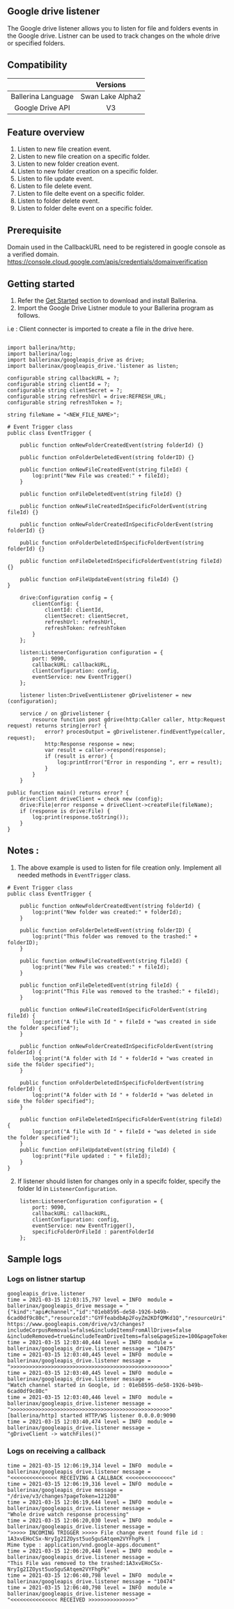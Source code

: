 ## Google drive listener

The Google drive listener allows you to listen for file and folders events in the Google drive.
Listner can be used to track changes on the whole drive or specified folders.

## Compatibility

|                             |            Versions             |
|:---------------------------:|:-------------------------------:|
| Ballerina Language          |     Swan Lake Alpha2            |
| Google Drive API            |             V3                  |

## Feature overview
1. Listen to new file creation event.
2. Listen to new file creation on a specific folder.
3. Listen to new folder creation event.
4. Listen to new folder creation on a specific folder.
5. Listen to file update event.
6. Listen to file delete event.
7. Listen to file delte event on a specific folder.
8. Listen to folder delete event.
9. Listen to folder delte event on a specific folder.

## Prerequisite
Domain used in the CallbackURL need to be registered in google console as a verified domain.
https://console.cloud.google.com/apis/credentials/domainverification

## Getting started
1. Refer the [Get Started](https://ballerina.io/v1-1/learn/) section to download and install Ballerina.
2. Import the Google Drive Listner module to your Ballerina program as follows.

i.e : Client connecter is imported to create a file in the drive here.

```ballerina
	
import ballerina/http;
import ballerina/log;
import ballerinax/googleapis_drive as drive;
import ballerinax/googleapis_drive.'listener as listen;

configurable string callbackURL = ?;
configurable string clientId = ?;
configurable string clientSecret = ?;
configurable string refreshUrl = drive:REFRESH_URL;
configurable string refreshToken = ?;

string fileName = "<NEW_FILE_NAME>";

# Event Trigger class  
public class EventTrigger {
    
    public function onNewFolderCreatedEvent(string folderId) {}

    public function onFolderDeletedEvent(string folderID) {}

    public function onNewFileCreatedEvent(string fileId) {
        log:print("New File was created:" + fileId);
    }

    public function onFileDeletedEvent(string fileId) {}

    public function onNewFileCreatedInSpecificFolderEvent(string fileId) {}

    public function onNewFolderCreatedInSpecificFolderEvent(string folderId) {}

    public function onFolderDeletedInSpecificFolderEvent(string folderId) {}

    public function onFileDeletedInSpecificFolderEvent(string fileId) {}

    public function onFileUpdateEvent(string fileId) {}
}

    drive:Configuration config = {
        clientConfig: {
            clientId: clientId,
            clientSecret: clientSecret,
            refreshUrl: refreshUrl,
            refreshToken: refreshToken
        }
    };

    listen:ListenerConfiguration configuration = {
        port: 9090,
        callbackURL: callbackURL,
        clientConfiguration: config,
        eventService: new EventTrigger()
    };

    listener listen:DriveEventListener gDrivelistener = new (configuration);

    service / on gDrivelistener {
        resource function post gdrive(http:Caller caller, http:Request request) returns string|error? {
            error? procesOutput = gDrivelistener.findEventType(caller, request);
            http:Response response = new;
            var result = caller->respond(response);
            if (result is error) {
                log:printError("Error in responding ", err = result);
            }
        }
    }

public function main() returns error? {
    drive:Client driveClient = check new (config);
    drive:File|error response = driveClient->createFile(fileName);
    if (response is drive:File) {
        log:print(response.toString());
    }
}

```
## Notes : 

1. The above example is used to listen for file creation only. Implement all needed methods in `EventTrigger` class.

```
# Event Trigger class  
public class EventTrigger {
    
    public function onNewFolderCreatedEvent(string folderId) {
        log:print("New folder was created:" + folderId);
    }

    public function onFolderDeletedEvent(string folderID) {
        log:print("This folder was removed to the trashed:" + folderID);
    }

    public function onNewFileCreatedEvent(string fileId) {
        log:print("New File was created:" + fileId);
    }

    public function onFileDeletedEvent(string fileId) {
        log:print("This File was removed to the trashed:" + fileId);
    }

    public function onNewFileCreatedInSpecificFolderEvent(string fileId) {
        log:print("A file with Id " + fileId + "was created in side the folder specified");
    }

    public function onNewFolderCreatedInSpecificFolderEvent(string folderId) {
        log:print("A folder with Id " + folderId + "was created in side the folder specified");
    }

    public function onFolderDeletedInSpecificFolderEvent(string folderId) {
        log:print("A folder with Id " + folderId + "was deleted in side the folder specified");
    }

    public function onFileDeletedInSpecificFolderEvent(string fileId) {
        log:print("A file with Id " + fileId + "was deleted in side the folder specified");
    }
    public function onFileUpdateEvent(string fileId) {
        log:print("File updated : " + fileId);
    }
}
```

2. If listener should listen for changes only in a specifc folder, specify the folder Id in `ListenerConfiguration`.

```
    listen:ListenerConfiguration configuration = {
        port: 9090,
        callbackURL: callbackURL,
        clientConfiguration: config,
        eventService: new EventTrigger(),
        specificFolderOrFileId : parentFolderId
    };
```

## Sample logs

### Logs on listner startup

```
googleapis_drive.listener
time = 2021-03-15 12:03:15,797 level = INFO  module = ballerinax/googleapis_drive message = "{"kind":"api#channel","id":"01eb8595-de58-1926-b49b-6cad0df9c80c","resourceId":"GYFfeabdbAp2FoyZm2KDfQMKd1Q","resourceUri":
https://www.googleapis.com/drive/v3/changes?includeCorpusRemovals=false&includeItemsFromAllDrives=false
&includeRemoved=true&includeTeamDriveItems=false&pageSize=100&pageToken=121208&restrictToMyDrive=false&spaces=drive&supportsAllDrives=true&supportsTeamDrives=false&alt=json","expiration":"1615793595000"}" 
time = 2021-03-15 12:03:40,444 level = INFO  module = ballerinax/googleapis_drive.listener message = "10475" 
time = 2021-03-15 12:03:40,445 level = INFO  module = ballerinax/googleapis_drive.listener message = ">>>>>>>>>>>>>>>>>>>>>>>>>>>>>>>>>>>>>>>>>>>>>>>>>>>" 
time = 2021-03-15 12:03:40,445 level = INFO  module = ballerinax/googleapis_drive.listener message = 
"Watch channel started in Google, id : 01eb8595-de58-1926-b49b-6cad0df9c80c" 
time = 2021-03-15 12:03:40,446 level = INFO  module = ballerinax/googleapis_drive.listener message = ">>>>>>>>>>>>>>>>>>>>>>>>>>>>>>>>>>>>>>>>>>>>>>>>>>>" 
[ballerina/http] started HTTP/WS listener 0.0.0.0:9090
time = 2021-03-15 12:03:40,474 level = INFO  module = ballerinax/googleapis_drive.listener message = 
"gDriveClient -> watchFiles()"
```

### Logs on receiving a callback

```
time = 2021-03-15 12:06:19,314 level = INFO  module = ballerinax/googleapis_drive.listener message = 
"<<<<<<<<<<<<<<< RECEIVING A CALLBACK <<<<<<<<<<<<<<<" 
time = 2021-03-15 12:06:19,316 level = INFO  module = ballerinax/googleapis_drive message = 
"/drive/v3/changes?pageToken=121208" 
time = 2021-03-15 12:06:19,644 level = INFO  module = ballerinax/googleapis_drive.listener message = 
"Whole drive watch response processing" 
time = 2021-03-15 12:06:20,030 level = INFO  module = ballerinax/googleapis_drive.listener message = 
">>>>> INCOMING TRIGGER >>>>> File change event found file id : 1A3xvEHoCSx-NryIg2IZOyst5uo5guSAtqem2VYFhgPk | 
Mime type : application/vnd.google-apps.document" 
time = 2021-03-15 12:06:20,448 level = INFO  module = ballerinax/googleapis_drive.listener message = 
"This File was removed to the trashed:1A3xvEHoCSx-NryIg2IZOyst5uo5guSAtqem2VYFhgPk" 
time = 2021-03-15 12:06:40,798 level = INFO  module = ballerinax/googleapis_drive.listener message = "10474" 
time = 2021-03-15 12:06:40,798 level = INFO  module = ballerinax/googleapis_drive.listener message = 
"<<<<<<<<<<<<<<< RECEIVED >>>>>>>>>>>>>>>" 
```
